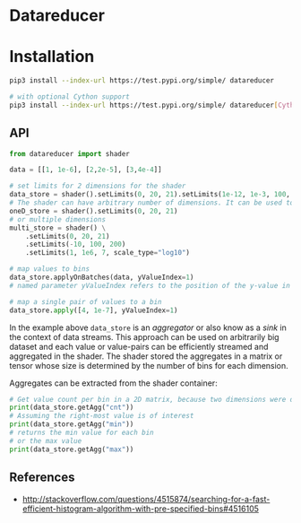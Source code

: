 # Datareducer

# Installation
```bash
pip3 install --index-url https://test.pypi.org/simple/ datareducer

# with optional Cython support
pip3 install --index-url https://test.pypi.org/simple/ datareducer[Cython]

```

## API

```python
from datareducer import shader

data = [[1, 1e-6], [2,2e-5], [3,4e-4]]

# set limits for 2 dimensions for the shader
data_store = shader().setLimits(0, 20, 21).setLimits(1e-12, 1e-3, 100, scale_type="log10")
# The shader can have arbitrary number of dimensions. It can be used to construct a simple histogram if only one dimension is defined, i.e. 
oneD_store = shader().setLimits(0, 20, 21)
# or multiple dimensions
multi_store = shader() \
    .setLimits(0, 20, 21)
    .setLimits(-10, 100, 200)
    .setLimits(1, 1e6, 7, scale_type="log10")

# map values to bins
data_store.applyOnBatches(data, yValueIndex=1)
# named parameter yValueIndex refers to the position of the y-value in each pair

# map a single pair of values to a bin
data_store.apply([4, 1e-7], yValueIndex=1)
```

In the example above `data_store` is an _aggregator_ or also know as a _sink_ in the context of data streams. This approach can be used on arbitrarily big dataset and each value or value-pairs can be efficiently streamed and aggregated in the shader. The shader stored the aggregates in a matrix or tensor whose size is determined by the number of bins for each dimension.

Aggregates can be extracted from the shader container:
```python
# Get value count per bin in a 2D matrix, because two dimensions were defined above
print(data_store.getAgg("cnt"))
# Assuming the right-most value is of interest
print(data_store.getAgg("min"))
# returns the min value for each bin
# or the max value
print(data_store.getAgg("max"))
```

## References
* http://stackoverflow.com/questions/4515874/searching-for-a-fast-efficient-histogram-algorithm-with-pre-specified-bins#4516105
